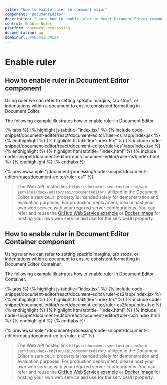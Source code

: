 ```yaml
---
title: "how to enable ruler in document edior"
component: "DocumentEditor"
description: "Learn how to enable ruler in React Document Editor component."
control: Enable Ruler 
platform: document-processing
documentation: ug
domainurl: ##DomainURL##
---
```


# Enable ruler

## How to enable ruler in Document Editor component

Using ruler we can refer to setting specific margins, tab stops, or indentations within a document to ensure consistent formatting in Document Editor.

The following example illustrates how to enable ruler in Document Editor

{% tabs %}
{% highlight js tabtitle="index.jsx" %}
{% include code-snippet/document-editor/react/document-editor/ruler-cs1/app/index.jsx %}
{% endhighlight %}
{% highlight ts tabtitle="index.tsx" %}
{% include code-snippet/document-editor/react/document-editor/ruler-cs1/app/index.tsx %}
{% endhighlight %}
{% highlight html tabtitle="index.html" %}
{% include code-snippet/document-editor/react/document-editor/ruler-cs1/index.html %}
{% endhighlight %}
{% endtabs %}
        
{% previewsample "/document-processing/code-snippet/document-editor/react/document-editor/ruler-cs1" %}

> The Web API hosted link `https://document.syncfusion.com/web-services/docx-editor/api/documenteditor/` utilized in the Document Editor's serviceUrl property is intended solely for demonstration and evaluation purposes. For production deployment, please host your own web service with your required server configurations. You can refer and reuse the [GitHub Web Service example](https://github.com/SyncfusionExamples/EJ2-DocumentEditor-WebServices) or [Docker image](https://hub.docker.com/r/syncfusion/word-processor-server) for hosting your own web service and use for the serviceUrl property.


## How to enable ruler in Document Editor Container component

Using ruler we can refer to setting specific margins, tab stops, or indentations within a document to ensure consistent formatting in Document Editor Container.

The following example illustrates how to enable ruler in Document Editor Container.

{% tabs %}
{% highlight js tabtitle="index.jsx" %}
{% include code-snippet/document-editor/react/document-editor/ruler-cs2/app/index.jsx %}
{% endhighlight %}
{% highlight ts tabtitle="index.tsx" %}
{% include code-snippet/document-editor/react/document-editor/ruler-cs2/app/index.tsx %}
{% endhighlight %}
{% highlight html tabtitle="index.html" %}
{% include code-snippet/document-editor/react/document-editor/ruler-cs2/index.html %}
{% endhighlight %}
{% endtabs %}
        
{% previewsample "/document-processing/code-snippet/document-editor/react/document-editor/ruler-cs2" %}

> The Web API hosted link `https://document.syncfusion.com/web-services/docx-editor/api/documenteditor/` utilized in the Document Editor's serviceUrl property is intended solely for demonstration and evaluation purposes. For production deployment, please host your own web service with your required server configurations. You can refer and reuse the [GitHub Web Service example](https://github.com/SyncfusionExamples/EJ2-DocumentEditor-WebServices) or [Docker image](https://hub.docker.com/r/syncfusion/word-processor-server) for hosting your own web service and use for the serviceUrl property.
